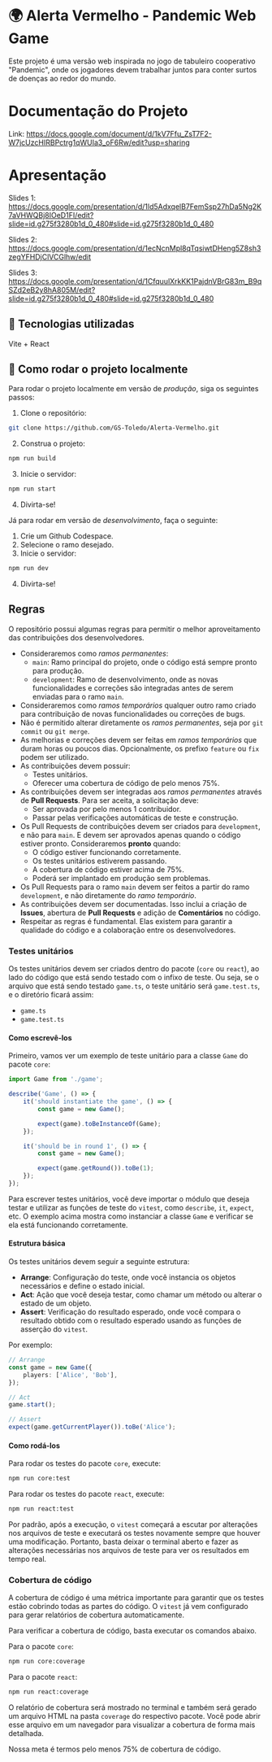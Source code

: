 # 🌍 Alerta Vermelho - Pandemic Web Game

Este projeto é uma versão web inspirada no jogo de tabuleiro cooperativo "Pandemic", onde os jogadores devem trabalhar juntos para conter surtos de doenças ao redor do mundo.

# Documentação do Projeto

Link: https://docs.google.com/document/d/1kV7Ffu_ZsT7F2-W7jcUzcHIRBPctrg1qWUIa3_oF6Rw/edit?usp=sharing

# Apresentação

Slides 1: https://docs.google.com/presentation/d/1ld5AdxqelB7FemSsp27hDa5Ng2K7aVHWQBj8IOeD1FI/edit?slide=id.g275f3280b1d_0_480#slide=id.g275f3280b1d_0_480

Slides 2: https://docs.google.com/presentation/d/1ecNcnMpl8qTqsiwtDHeng5Z8sh3zegYFHDjClVCGlhw/edit

Slides 3: https://docs.google.com/presentation/d/1CfquulXrkKK1PajdnVBrG83m_B9qSZd2eB2y8hA805M/edit?slide=id.g275f3280b1d_0_480#slide=id.g275f3280b1d_0_480

## 🧩 Tecnologias utilizadas

Vite + React

## 🚀 Como rodar o projeto localmente

Para rodar o projeto localmente em versão de _produção_, siga os seguintes passos:

1. Clone o repositório:

```bash
git clone https://github.com/GS-Toledo/Alerta-Vermelho.git
```

2. Construa o projeto:

```bash
npm run build
```

3. Inicie o servidor:

```bash
npm run start
```

4. Divirta-se!

Já para rodar em versão de _desenvolvimento_, faça o seguinte:

1. Crie um Github Codespace.
2. Selecione o ramo desejado.
3. Inicie o servidor:

```bash
npm run dev
```

4. Divirta-se!

## Regras

O repositório possui algumas regras para permitir o melhor aproveitamento das contribuições dos desenvolvedores.
- Consideraremos como *ramos permanentes*:
    - `main`: Ramo principal do projeto, onde o código está sempre pronto para produção.
    - `development`: Ramo de desenvolvimento, onde as novas funcionalidades e correções são integradas antes de serem enviadas para o ramo `main`.
- Consideraremos como *ramos temporários* qualquer outro ramo criado para contribuição de novas funcionalidades ou correções de bugs.
- Não é permitido alterar diretamente os *ramos permanentes*, seja por `git commit` ou `git merge`.
- As melhorias e correções devem ser feitas em *ramos temporários* que duram horas ou poucos dias. Opcionalmente, os prefixo `feature` ou `fix` podem ser utilizado.
- As contribuições devem possuir:
    - Testes unitários.
    - Oferecer uma cobertura de código de pelo menos 75%.
- As contribuições devem ser integradas aos *ramos permanentes* através de **Pull Requests**. Para ser aceita, a solicitação deve:
    - Ser aprovada por pelo menos 1 contribuidor.
    - Passar pelas verificações automáticas de teste e construção.
- Os Pull Requests de contribuições devem ser criados para `development`, e não para `main`. E devem ser aprovados apenas quando o código estiver pronto. Consideraremos **pronto** quando:
    - O código estiver funcionando corretamente.
    - Os testes unitários estiverem passando.
    - A cobertura de código estiver acima de 75%.
    - Poderá ser implantado em produção sem problemas.
- Os Pull Requests para o ramo `main` devem ser feitos a partir do ramo `development`, e não diretamente do *ramo temporário*.
- As contribuições devem ser documentadas. Isso inclui a criação de **Issues**, abertura de **Pull Requests** e adição de **Comentários** no código.
- Respeitar as regras é fundamental. Elas existem para garantir a qualidade do código e a colaboração entre os desenvolvedores.

### Testes unitários

Os testes unitários devem ser criados dentro do pacote (`core` ou `react`), ao lado do código que está sendo testado com o infixo de teste. Ou seja, se o arquivo que está sendo testado `game.ts`, o teste unitário será `game.test.ts`, e o diretório ficará assim:
- `game.ts`
- `game.test.ts`

#### Como escrevê-los

Primeiro, vamos ver um exemplo de teste unitário para a classe `Game` do pacote `core`:

```ts
import Game from './game';

describe('Game', () => {
    it('should instantiate the game', () => {
        const game = new Game();

        expect(game).toBeInstanceOf(Game);
    });

    it('should be in round 1', () => {
        const game = new Game();

        expect(game.getRound()).toBe(1);
    });
});
```

Para escrever testes unitários, você deve importar o módulo que deseja testar e utilizar as funções de teste do `vitest`, como `describe`, `it`, `expect`, etc. O exemplo acima mostra como instanciar a classe `Game` e verificar se ela está funcionando corretamente.

#### Estrutura básica

Os testes unitários devem seguir a seguinte estrutura:
- **Arrange**: Configuração do teste, onde você instancia os objetos necessários e define o estado inicial.
- **Act**: Ação que você deseja testar, como chamar um método ou alterar o estado de um objeto.
- **Assert**: Verificação do resultado esperado, onde você compara o resultado obtido com o resultado esperado usando as funções de asserção do `vitest`.

Por exemplo:

```ts
// Arrange
const game = new Game({
    players: ['Alice', 'Bob'],
});

// Act
game.start();

// Assert
expect(game.getCurrentPlayer()).toBe('Alice');
```

#### Como rodá-los

Para rodar os testes do pacote `core`, execute:
```bash
npm run core:test
```

Para rodar os testes do pacote `react`, execute:
```bash
npm run react:test
```

Por padrão, após a execução, o `vitest` começará a escutar por alterações nos arquivos de teste e executará os testes novamente sempre que houver uma modificação. Portanto, basta deixar o terminal aberto e fazer as alterações necessárias nos arquivos de teste para ver os resultados em tempo real.

### Cobertura de código

A cobertura de código é uma métrica importante para garantir que os testes estão cobrindo todas as partes do código. O `vitest` já vem configurado para gerar relatórios de cobertura automaticamente.

Para verificar a cobertura de código, basta executar os comandos abaixo.

Para o pacote `core`:
```bash
npm run core:coverage
```

Para o pacote `react`:
```bash
npm run react:coverage
```

O relatório de cobertura será mostrado no terminal e também será gerado um arquivo HTML na pasta `coverage` do respectivo pacote. Você pode abrir esse arquivo em um navegador para visualizar a cobertura de forma mais detalhada.

Nossa meta é termos pelo menos 75% de cobertura de código.
